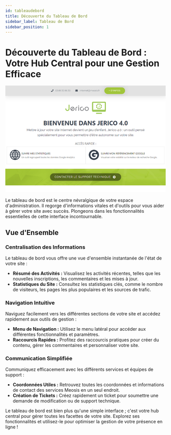 ```yaml
---
id: tableaudebord
title: Découverte du Tableau de Bord
sidebar_label: Tableau de Bord
sidebar_position: 1
---
```


# Découverte du Tableau de Bord : Votre Hub Central pour une Gestion Efficace

![Tableau de Bord](./img/6.png)

Le tableau de bord est le centre névralgique de votre espace d'administration. Il regorge d'informations vitales et d'outils pour vous aider à gérer votre site avec succès. Plongeons dans les fonctionnalités essentielles de cette interface incontournable.

## Vue d'Ensemble

### Centralisation des Informations

Le tableau de bord vous offre une vue d'ensemble instantanée de l'état de votre site :

- **Résumé des Activités :** Visualisez les activités récentes, telles que les nouvelles inscriptions, les commentaires et les mises à jour.
- **Statistiques du Site :** Consultez les statistiques clés, comme le nombre de visiteurs, les pages les plus populaires et les sources de trafic.

### Navigation Intuitive

Naviguez facilement vers les différentes sections de votre site et accédez rapidement aux outils de gestion :

- **Menu de Navigation :** Utilisez le menu latéral pour accéder aux différentes fonctionnalités et paramètres.
- **Raccourcis Rapides :** Profitez des raccourcis pratiques pour créer du contenu, gérer les commentaires et personnaliser votre site.

### Communication Simplifiée

Communiquez efficacement avec les différents services et équipes de support :

- **Coordonnées Utiles :** Retrouvez toutes les coordonnées et informations de contact des services Meosis en un seul endroit.
- **Création de Tickets :** Créez rapidement un ticket pour soumettre une demande de modification ou de support technique.

Le tableau de bord est bien plus qu'une simple interface ; c'est votre hub central pour gérer toutes les facettes de votre site. Explorez ses fonctionnalités et utilisez-le pour optimiser la gestion de votre présence en ligne !
